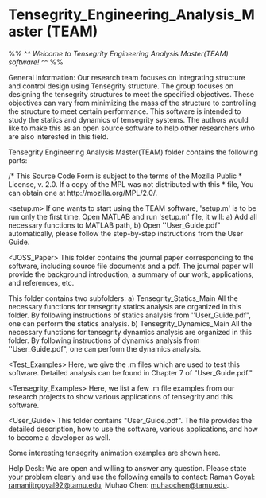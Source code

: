 # Tensegrity_Engineering_Analysis_Master (TEAM)

%% ^_^ Welcome to Tensegrity Engineering Analysis Master(TEAM) software! ^_^ %%

General Information: 
Our research team focuses on integrating structure and control design using Tensegrity structure. The group focuses 
on designing the tensegrity structures to meet the specified objectives. These objectives can vary from minimizing the 
mass of the structure to controlling the structure to meet certain performance. This software is intended to study the 
statics and dynamics of tensegrity systems. The authors would like to make this as an open source software to help other 
researchers who are also interested in this field. 

Tensegrity Engineering Analysis Master(TEAM) folder contains the following parts:

<LICENSE>
/* This Source Code Form is subject to the terms of the Mozilla Public
 * License, v. 2.0. If a copy of the MPL was not distributed with this
 * file, You can obtain one at http://mozilla.org/MPL/2.0/.


<setup.m> 
If one wants to start using the TEAM software, 'setup.m' is to be run only the first time.
Open MATLAB and run 'setup.m' file, it will:
a) Add all necessary functions to MATLAB path,
b) Open ''User_Guide.pdf" automatically, please follow the step-by-step instructions from the User Guide.

<JOSS_Paper>
This folder contains the journal paper corresponding to the software, including source file documents and a pdf. 
The journal paper will provide the background introduction, a summary of our work, applications, 
and references, etc. 

<Main>
This folder contains two subfolders:
a) Tensegrity_Statics_Main
All the necessary functions for tensegrity statics analysis are organized in this folder.
By following instructions of statics analysis from ''User_Guide.pdf", one can perform the statics analysis.
b) Tensegrity_Dynamics_Main
All the necessary functions for tensegrity dynamics analysis are organized in this folder.
By following instructions of dynamics analysis from ''User_Guide.pdf", one can perform the dynamics analysis.

<Test_Examples>
Here, we give the .m files which are used to test this software. Detailed analysis can be found in Chapter 7 of "User_Guide.pdf."

<Tensegrity_Examples>
Here, we list a few .m file examples from our research projects to show various applications of tensegrity and this software.

<User_Guide>
This folder contains "User_Guide.pdf". The file provides the detailed description, how to use the software, various applications, 
and how to become a developer as well.

<Videos>
Some interesting tensegrity animation examples are shown here.

Help Desk:
We are open and willing to answer any question. Please state your problem clearly and use the following emails to contact: 
Raman Goyal: ramaniitrgoyal92@tamu.edu, Muhao Chen: muhaochen@tamu.edu.
